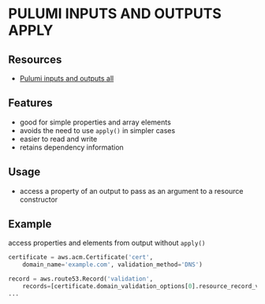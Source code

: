 # PULUMI INPUTS AND OUTPUTS APPLY

## Resources

- [Pulumi inputs and outputs all](https://www.pulumi.com/docs/intro/concepts/inputs-outputs/#all)

## Features

- good for simple properties and array elements
- avoids the need to use `apply()` in simpler cases
- easier to read and write
- retains dependency information

## Usage

- access a property of an output to pass as an argument to a resource constructor

## Example

access properties and elements from output without `apply()`

```python
certificate = aws.acm.Certificate('cert',
    domain_name='example.com', validation_method='DNS')

record = aws.route53.Record('validation',
    records=[certificate.domain_validation_options[0].resource_record_value],
...
```
